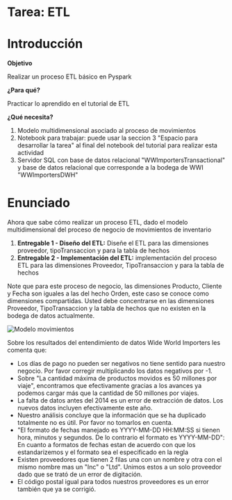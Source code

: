 # Tarea: ETL

# Introducción

**Objetivo**

Realizar un proceso ETL básico en Pyspark

**¿Para qué?**

Practicar lo aprendido en el tutorial de ETL

**¿Qué necesita?**

1. Modelo multidimensional asociado al proceso de movimientos
2. Notebook para trabajar: puede usar la seccion 3 "Espacio para desarrollar la tarea" al final del notebook del tutorial para realizar esta actividad
5. Servidor SQL con base de datos relacional "WWImportersTransactional" y base de datos relacional que corresponde a la bodega de WWI "WWImportersDWH"

# Enunciado
Ahora que sabe cómo realizar un proceso ETL, dado el modelo multidimensional del proceso de negocio de movimientos de inventario 
1. **Entregable 1 - Diseño del ETL:** Diseñe el ETL para las dimensiones proveedor, tipoTransaccion y para la tabla de hechos
2. **Entregable 2 - Implementación del ETL:** implementación del proceso ETL para las dimensiones Proveedor, TipoTransaccion y para la tabla de hechos

Note que para este proceso de negocio, las dimensiones Producto, Cliente y Fecha son iguales a las del hecho Orden, este caso se conoce como dimensiones compartidas. Usted debe concentrarse en las dimensiones Proveedor, TipoTransaccion y la tabla de hechos que no existen en la bodega de datos actualmente.

![Modelo movimientos](https://github.com/MISW-4402-Analisis-y-Modelado-de-datos/General/blob/main/Tutoriales/Modelado/Modelo%20movimiento.png)


Sobre los resultados del entendimiento de datos Wide World Importers les comenta que:
- Los días de pago no pueden ser negativos no tiene sentido para nuestro negocio. Por favor corregir multiplicando los datos negativos por -1.
- Sobre "La cantidad máxima de productos movidos es 50 millones por viaje", encontramos que efectivamente gracias a los avances ya podemos cargar más que la cantidad de 50 millones por viajes. 
- La falta de datos antes del 2014 es un error de extracción de datos. Los nuevos datos incluyen efectivamente este año.
- Nuestro análisis concluye que la información que se ha duplicado totalmente no es útil. Por favor no tomarlos en cuenta. 
- "El formato de fechas manejado es YYYY-MM-DD HH:MM:SS si tienen hora, minutos y segundos. De lo contrario el formato es YYYY-MM-DD": En cuanto a formatos de fechas estan de acuerdo con que los estandarizemos y el formato sea el especificado en la regla
- Existen proveedores que tienen 2 filas una con un nombre y otra con el mismo nombre mas un "Inc" o "Ltd". Unimos estos a un solo proveedor dado que se trató de un error de digitación.
- El código postal igual para todos nuestros proveedores es un error también que ya se corrigió.

